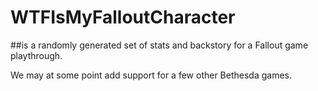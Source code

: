 # WTFIsMyFalloutCharacter
##is a randomly generated set of stats and backstory for a Fallout game playthrough. 

We may at some point add support for a few other Bethesda games.
